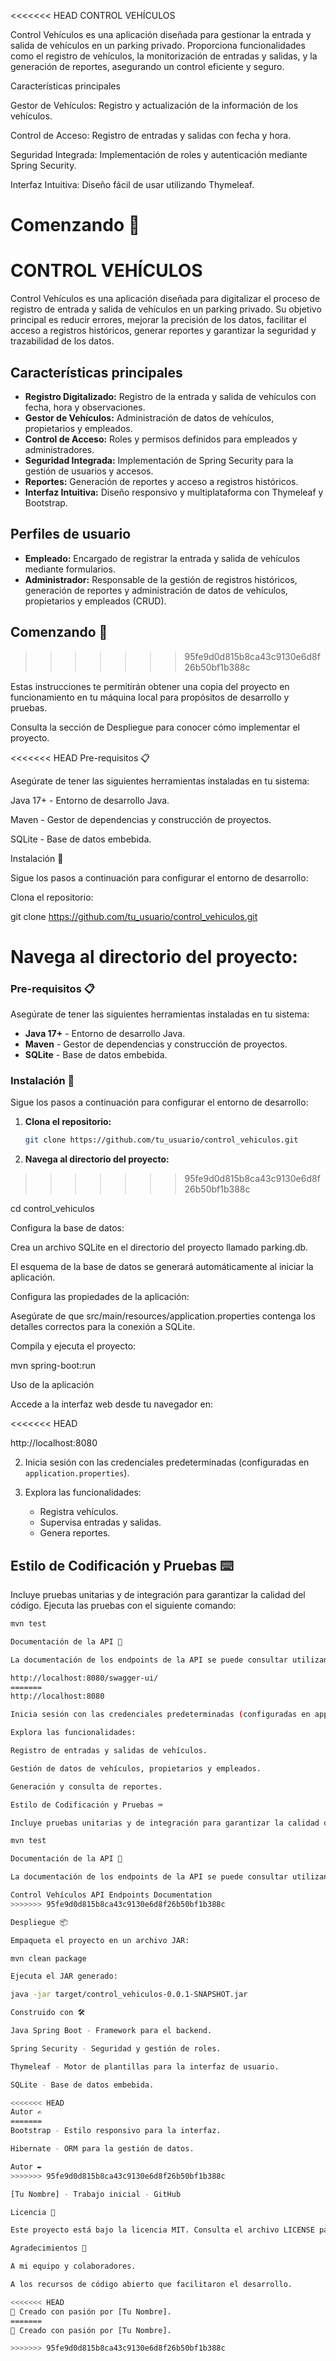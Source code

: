 <<<<<<< HEAD
CONTROL VEHÍCULOS

Control Vehículos es una aplicación diseñada para gestionar la entrada y salida de vehículos en un parking privado. Proporciona funcionalidades como el registro de vehículos, la monitorización de entradas y salidas, y la generación de reportes, asegurando un control eficiente y seguro.

Características principales

Gestor de Vehículos: Registro y actualización de la información de los vehículos.

Control de Acceso: Registro de entradas y salidas con fecha y hora.

Seguridad Integrada: Implementación de roles y autenticación mediante Spring Security.

Interfaz Intuitiva: Diseño fácil de usar utilizando Thymeleaf.

Comenzando 🚀
=======
# CONTROL VEHÍCULOS

Control Vehículos es una aplicación diseñada para digitalizar el proceso de registro de entrada y salida de vehículos en un parking privado. Su objetivo principal es reducir errores, mejorar la precisión de los datos, facilitar el acceso a registros históricos, generar reportes y garantizar la seguridad y trazabilidad de los datos.

## Características principales

- **Registro Digitalizado:** Registro de la entrada y salida de vehículos con fecha, hora y observaciones.
- **Gestor de Vehículos:** Administración de datos de vehículos, propietarios y empleados.
- **Control de Acceso:** Roles y permisos definidos para empleados y administradores.
- **Seguridad Integrada:** Implementación de Spring Security para la gestión de usuarios y accesos.
- **Reportes:** Generación de reportes y acceso a registros históricos.
- **Interfaz Intuitiva:** Diseño responsivo y multiplataforma con Thymeleaf y Bootstrap.

## Perfiles de usuario

- **Empleado:** Encargado de registrar la entrada y salida de vehículos mediante formularios.
- **Administrador:** Responsable de la gestión de registros históricos, generación de reportes y administración de datos de vehículos, propietarios y empleados (CRUD).

## Comenzando 🚀
>>>>>>> 95fe9d0d815b8ca43c9130e6d8f26b50bf1b388c

Estas instrucciones te permitirán obtener una copia del proyecto en funcionamiento en tu máquina local para propósitos de desarrollo y pruebas.

Consulta la sección de Despliegue para conocer cómo implementar el proyecto.

<<<<<<< HEAD
Pre-requisitos 📋

Asegúrate de tener las siguientes herramientas instaladas en tu sistema:

Java 17+ - Entorno de desarrollo Java.

Maven - Gestor de dependencias y construcción de proyectos.

SQLite - Base de datos embebida.

Instalación 🔧

Sigue los pasos a continuación para configurar el entorno de desarrollo:

Clona el repositorio:

git clone https://github.com/tu_usuario/control_vehiculos.git

Navega al directorio del proyecto:
=======
### Pre-requisitos 📋

Asegúrate de tener las siguientes herramientas instaladas en tu sistema:

- **Java 17+** - Entorno de desarrollo Java.
- **Maven** - Gestor de dependencias y construcción de proyectos.
- **SQLite** - Base de datos embebida.

### Instalación 🔧

Sigue los pasos a continuación para configurar el entorno de desarrollo:

1. **Clona el repositorio:**

   ```bash
   git clone https://github.com/tu_usuario/control_vehiculos.git


2. **Navega al directorio del proyecto:**
>>>>>>> 95fe9d0d815b8ca43c9130e6d8f26b50bf1b388c

cd control_vehiculos

Configura la base de datos:

Crea un archivo SQLite en el directorio del proyecto llamado parking.db.

El esquema de la base de datos se generará automáticamente al iniciar la aplicación.

Configura las propiedades de la aplicación:

Asegúrate de que src/main/resources/application.properties contenga los detalles correctos para la conexión a SQLite.

Compila y ejecuta el proyecto:

mvn spring-boot:run

Uso de la aplicación

Accede a la interfaz web desde tu navegador en:

<<<<<<< HEAD


http://localhost:8080

2. Inicia sesión con las credenciales predeterminadas (configuradas en `application.properties`).

3. Explora las funcionalidades:
    - Registra vehículos.
    - Supervisa entradas y salidas.
    - Genera reportes.

## Estilo de Codificación y Pruebas ⌨️

Incluye pruebas unitarias y de integración para garantizar la calidad del código. Ejecuta las pruebas con el siguiente comando:
```bash
mvn test

Documentación de la API 📁

La documentación de los endpoints de la API se puede consultar utilizando Swagger en:

http://localhost:8080/swagger-ui/
=======
http://localhost:8080

Inicia sesión con las credenciales predeterminadas (configuradas en application.properties).

Explora las funcionalidades:

Registro de entradas y salidas de vehículos.

Gestión de datos de vehículos, propietarios y empleados.

Generación y consulta de reportes.

Estilo de Codificación y Pruebas ⌨️

Incluye pruebas unitarias y de integración para garantizar la calidad del código. Ejecuta las pruebas con el siguiente comando:

mvn test

Documentación de la API 📑

La documentación de los endpoints de la API se puede consultar utilizando el siguiente enlace de Postman:

Control Vehículos API Endpoints Documentation
>>>>>>> 95fe9d0d815b8ca43c9130e6d8f26b50bf1b388c

Despliegue 📦

Empaqueta el proyecto en un archivo JAR:

mvn clean package

Ejecuta el JAR generado:

java -jar target/control_vehiculos-0.0.1-SNAPSHOT.jar

Construido con 🛠️

Java Spring Boot - Framework para el backend.

Spring Security - Seguridad y gestión de roles.

Thymeleaf - Motor de plantillas para la interfaz de usuario.

SQLite - Base de datos embebida.

<<<<<<< HEAD
Autor ✍️
=======
Bootstrap - Estilo responsivo para la interfaz.

Hibernate - ORM para la gestión de datos.

Autor ✒️
>>>>>>> 95fe9d0d815b8ca43c9130e6d8f26b50bf1b388c

[Tu Nombre] - Trabajo inicial - GitHub

Licencia 📄

Este proyecto está bajo la licencia MIT. Consulta el archivo LICENSE para más detalles.

Agradecimientos 🎁

A mi equipo y colaboradores.

A los recursos de código abierto que facilitaron el desarrollo.

<<<<<<< HEAD
💪 Creado con pasión por [Tu Nombre].
=======
💪 Creado con pasión por [Tu Nombre].

>>>>>>> 95fe9d0d815b8ca43c9130e6d8f26b50bf1b388c

